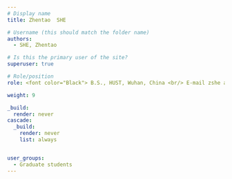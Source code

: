 ```yaml
---
# Display name
title: Zhentao  SHE

# Username (this should match the folder name)
authors:
  - SHE, Zhentao 

# Is this the primary user of the site?
superuser: true

# Role/position
role: <font color="Black"> B.S., HUST, Wuhan, China <br/> E-mail zshe at connect.ust.hk</font>

weight: 9

_build:
  render: never
cascade:
  _build:
    render: never
    list: always


user_groups:
  - Graduate students
---
```

